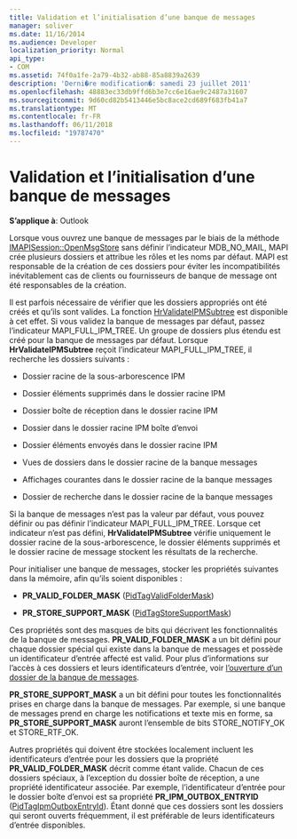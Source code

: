 ```yaml
---
title: Validation et l’initialisation d’une banque de messages
manager: soliver
ms.date: 11/16/2014
ms.audience: Developer
localization_priority: Normal
api_type:
- COM
ms.assetid: 74f0a1fe-2a79-4b32-ab88-85a8839a2639
description: 'Derni�re modification�: samedi 23 juillet 2011'
ms.openlocfilehash: 48883ec33db9ffd6b3e7cc6e16ae9c2487a31607
ms.sourcegitcommit: 9d60cd82b5413446e5bc8ace2cd689f683fb41a7
ms.translationtype: MT
ms.contentlocale: fr-FR
ms.lasthandoff: 06/11/2018
ms.locfileid: "19787470"
---
```

# <a name="validating-and-initializing-a-message-store"></a>Validation et l’initialisation d’une banque de messages

  
  
**S’applique à**: Outlook 
  
Lorsque vous ouvrez une banque de messages par le biais de la méthode [IMAPISession::OpenMsgStore](imapisession-openmsgstore.md) sans définir l’indicateur MDB_NO_MAIL, MAPI crée plusieurs dossiers et attribue les rôles et les noms par défaut. MAPI est responsable de la création de ces dossiers pour éviter les incompatibilités inévitablement cas de clients ou fournisseurs de banque de message ont été responsables de la création. 
  
Il est parfois nécessaire de vérifier que les dossiers appropriés ont été créés et qu’ils sont valides. La fonction [HrValidateIPMSubtree](hrvalidateipmsubtree.md) est disponible à cet effet. Si vous validez la banque de messages par défaut, passez l’indicateur MAPI_FULL_IPM_TREE. Un groupe de dossiers plus étendu est créé pour la banque de messages par défaut. Lorsque **HrValidateIPMSubtree** reçoit l’indicateur MAPI_FULL_IPM_TREE, il recherche les dossiers suivants : 
  
- Dossier racine de la sous-arborescence IPM
    
- Dossier éléments supprimés dans le dossier racine IPM
    
- Dossier boîte de réception dans le dossier racine IPM
    
- Dossier dans le dossier racine IPM boîte d’envoi
    
- Dossier éléments envoyés dans le dossier racine IPM
    
- Vues de dossiers dans le dossier racine de la banque messages
    
- Affichages courantes dans le dossier racine de la banque messages
    
- Dossier de recherche dans le dossier racine de la banque messages
    
Si la banque de messages n’est pas la valeur par défaut, vous pouvez définir ou pas définir l’indicateur MAPI_FULL_IPM_TREE. Lorsque cet indicateur n’est pas défini, **HrValidateIPMSubtree** vérifie uniquement le dossier racine de la sous-arborescence, le dossier éléments supprimés et le dossier racine de message stockent les résultats de la recherche. 
  
Pour initialiser une banque de messages, stocker les propriétés suivantes dans la mémoire, afin qu’ils soient disponibles :
  
- **PR_VALID_FOLDER_MASK** ([PidTagValidFolderMask](pidtagvalidfoldermask-canonical-property.md))
    
- **PR_STORE_SUPPORT_MASK** ([PidTagStoreSupportMask](pidtagstoresupportmask-canonical-property.md))
    
Ces propriétés sont des masques de bits qui décrivent les fonctionnalités de la banque de messages. **PR_VALID_FOLDER_MASK** a un bit défini pour chaque dossier spécial qui existe dans la banque de messages et possède un identificateur d’entrée affecté est valid. Pour plus d’informations sur l’accès à ces dossiers et leurs identificateurs d’entrée, voir [l’ouverture d’un dossier de la banque de messages](opening-a-message-store-folder.md). 
  
 **PR_STORE_SUPPORT_MASK** a un bit défini pour toutes les fonctionnalités prises en charge dans la banque de messages. Par exemple, si une banque de messages prend en charge les notifications et texte mis en forme, sa **PR_STORE_SUPPORT_MASK** auront l’ensemble de bits STORE_NOTIFY_OK et STORE_RTF_OK. 
  
Autres propriétés qui doivent être stockées localement incluent les identificateurs d’entrée pour les dossiers que la propriété **PR_VALID_FOLDER_MASK** décrit comme étant valide. Chacun de ces dossiers spéciaux, à l’exception du dossier boîte de réception, a une propriété identificateur associée. Par exemple, l’identificateur d’entrée pour le dossier boîte d’envoi est sa propriété **PR_IPM_OUTBOX_ENTRYID** ([PidTagIpmOutboxEntryId](pidtagipmoutboxentryid-canonical-property.md)). Étant donné que ces dossiers sont les dossiers qui seront ouverts fréquemment, il est préférable de leurs identificateurs d’entrée disponibles.
  

